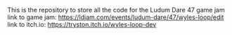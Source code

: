 This is the repository to store all the code for the Ludum Dare 47 game jam
link to game jam: https://ldjam.com/events/ludum-dare/47/wyles-loop/edit
link to itch.io: https://tryston.itch.io/wyles-loop-dev
